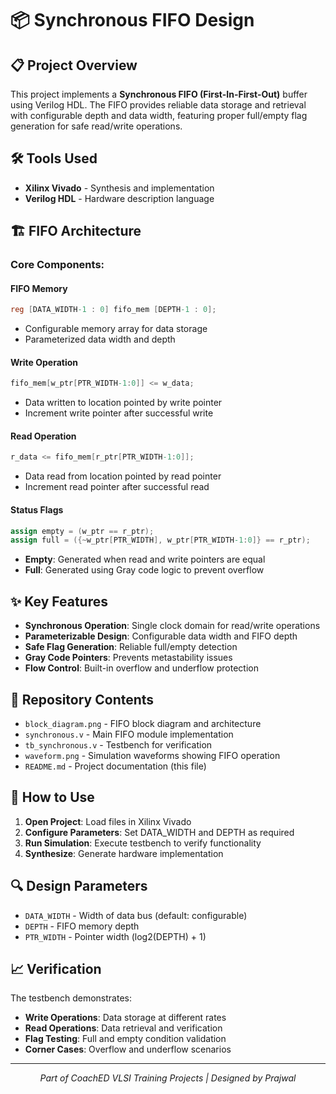 # 📦 Synchronous FIFO Design

## 📋 Project Overview

This project implements a **Synchronous FIFO (First-In-First-Out)** buffer using Verilog HDL. The FIFO provides reliable data storage and retrieval with configurable depth and data width, featuring proper full/empty flag generation for safe read/write operations.

## 🛠️ Tools Used
- **Xilinx Vivado** - Synthesis and implementation
- **Verilog HDL** - Hardware description language

## 🏗️ FIFO Architecture

### Core Components:

#### **FIFO Memory**
```verilog
reg [DATA_WIDTH-1 : 0] fifo_mem [DEPTH-1 : 0];
```
- Configurable memory array for data storage
- Parameterized data width and depth

#### **Write Operation**
```verilog
fifo_mem[w_ptr[PTR_WIDTH-1:0]] <= w_data;
```
- Data written to location pointed by write pointer
- Increment write pointer after successful write

#### **Read Operation**
```verilog
r_data <= fifo_mem[r_ptr[PTR_WIDTH-1:0]];
```
- Data read from location pointed by read pointer  
- Increment read pointer after successful read

#### **Status Flags**
```verilog
assign empty = (w_ptr == r_ptr);
assign full = ({~w_ptr[PTR_WIDTH], w_ptr[PTR_WIDTH-1:0]} == r_ptr);
```
- **Empty**: Generated when read and write pointers are equal
- **Full**: Generated using Gray code logic to prevent overflow

## ✨ Key Features

- **Synchronous Operation**: Single clock domain for read/write operations
- **Parameterizable Design**: Configurable data width and FIFO depth
- **Safe Flag Generation**: Reliable full/empty detection
- **Gray Code Pointers**: Prevents metastability issues
- **Flow Control**: Built-in overflow and underflow protection

## 📁 Repository Contents

- `block_diagram.png` - FIFO block diagram and architecture
- `synchronous.v` - Main FIFO module implementation
- `tb_synchronous.v` - Testbench for verification
- `waveform.png` - Simulation waveforms showing FIFO operation
- `README.md` - Project documentation (this file)

## 🚀 How to Use

1. **Open Project**: Load files in Xilinx Vivado
2. **Configure Parameters**: Set DATA_WIDTH and DEPTH as required
3. **Run Simulation**: Execute testbench to verify functionality
4. **Synthesize**: Generate hardware implementation

## 🔍 Design Parameters

- `DATA_WIDTH` - Width of data bus (default: configurable)
- `DEPTH` - FIFO memory depth  
- `PTR_WIDTH` - Pointer width (log2(DEPTH) + 1)

## 📈 Verification

The testbench demonstrates:
- **Write Operations**: Data storage at different rates
- **Read Operations**: Data retrieval and verification
- **Flag Testing**: Full and empty condition validation
- **Corner Cases**: Overflow and underflow scenarios


---

<p align="center">
  <i>Part of CoachED VLSI Training Projects | Designed by Prajwal</i>
</p>